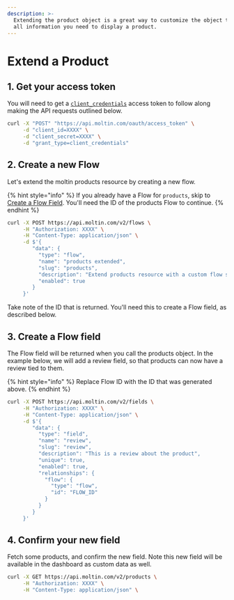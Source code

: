 ```yaml
---
description: >-
  Extending the product object is a great way to customize the object to have
  all information you need to display a product.
---
```


# Extend a Product

## 1. Get your access token

You will need to get a [`client_credentials`](https://docs.moltin.com/basics/authentication/client-credential-token) access token to follow along making the API requests outlined below.

```bash
curl -X "POST" "https://api.moltin.com/oauth/access_token" \
     -d "client_id=XXXX" \
     -d "client_secret=XXXX" \
     -d "grant_type=client_credentials"
```

## 2. Create a new Flow

 Let's extend the moltin products resource by creating a new flow.

{% hint style="info" %}
If you already have a Flow for `products`, skip to [Create a Flow Field](short-order-id.md#2-create-a-flow-field). You'll need the ID of the products Flow to continue.
{% endhint %}

```bash
curl -X POST https://api.moltin.com/v2/flows \
     -H "Authorization: XXXX" \
     -H "Content-Type: application/json" \
     -d $'{
        "data": {
          "type": "flow",
          "name": "products extended",
          "slug": "products",
          "description": "Extend products resource with a custom flow so it can have all of the JSON you want and need.",
          "enabled": true
        }
     }'
```

Take note of the ID that is returned. You'll need this to create a Flow field, as described below.

## 3. Create a Flow field

The Flow field will be returned when you call the products object. In the example below, we will add a review field, so that products can now have a review tied to them.

{% hint style="info" %}
Replace Flow ID with the ID that was generated above.
{% endhint %}

```bash
curl -X POST https://api.moltin.com/v2/fields \
     -H "Authorization: XXXX" \
     -H "Content-Type: application/json" \
     -d $'{
        "data": {
          "type": "field",
          "name": "review",
          "slug": "review",
          "description": "This is a review about the product",
          "unique": true,
          "enabled": true,
          "relationships": {
            "flow": {
              "type": "flow",
              "id": "FLOW_ID"
            }
          }
        }
     }'
```

## 4. Confirm your new field

Fetch some products, and confirm the new field. Note this new field will be available in the dashboard as custom data as well.

```bash
curl -X GET https://api.moltin.com/v2/products \
     -H "Authorization: XXXX" \
     -H "Content-Type: application/json" \
```








